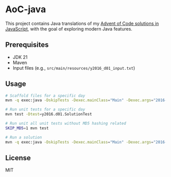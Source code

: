 # AoC-java

This project contains Java translations of my [Advent of Code solutions in JavaScript](https://github.com/IronBlood/AoC-js/), with the goal of exploring modern Java features.

## Prerequisites

- JDK 21
- Maven
- Input files (e.g., `src/main/resources/y2016_d01_input.txt`)

## Usage

```bash
# Scaffold files for a specific day
mvn -q exec:java -DskipTests -Dexec.mainClass="Main" -Dexec.args="2016-01 s"

# Run unit tests for a specific day
mvn test -Dtest=y2016.d01.SolutionTest

# Run unit all unit tests without MD5 hashing related
SKIP_MD5=1 mvn test

# Run a solution
mvn -q exec:java -DskipTests -Dexec.mainClass="Main" -Dexec.args="2016-01"
```

## License

MIT
